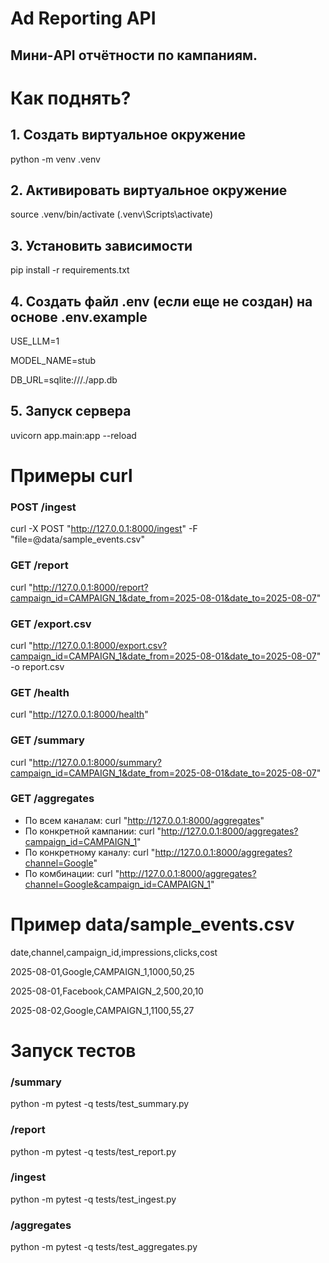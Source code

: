 # Ad Reporting API

## Мини-API отчётности по кампаниям.

# Как поднять?
## 1. Создать виртуальное окружение
python -m venv .venv

## 2. Активировать виртуальное окружение
source .venv/bin/activate (.venv\Scripts\activate)

## 3. Установить зависимости
pip install -r requirements.txt

## 4. Создать файл .env (если еще не создан) на основе .env.example
USE_LLM=1

MODEL_NAME=stub

DB_URL=sqlite:///./app.db

## 5. Запуск сервера
uvicorn app.main:app --reload

# Примеры curl
### POST /ingest
curl -X POST "http://127.0.0.1:8000/ingest" -F "file=@data/sample_events.csv"

### GET /report
curl "http://127.0.0.1:8000/report?campaign_id=CAMPAIGN_1&date_from=2025-08-01&date_to=2025-08-07"

### GET /export.csv
curl "http://127.0.0.1:8000/export.csv?campaign_id=CAMPAIGN_1&date_from=2025-08-01&date_to=2025-08-07" -o report.csv

### GET /health
curl "http://127.0.0.1:8000/health"

### GET /summary
curl "http://127.0.0.1:8000/summary?campaign_id=CAMPAIGN_1&date_from=2025-08-01&date_to=2025-08-07"

### GET /aggregates
- По всем каналам: curl "http://127.0.0.1:8000/aggregates"
- По конкретной кампании: curl "http://127.0.0.1:8000/aggregates?campaign_id=CAMPAIGN_1"
- По конкретному каналу: curl "http://127.0.0.1:8000/aggregates?channel=Google"
- По комбинации: curl "http://127.0.0.1:8000/aggregates?channel=Google&campaign_id=CAMPAIGN_1"

# Пример data/sample_events.csv
date,channel,campaign_id,impressions,clicks,cost

2025-08-01,Google,CAMPAIGN_1,1000,50,25

2025-08-01,Facebook,CAMPAIGN_2,500,20,10

2025-08-02,Google,CAMPAIGN_1,1100,55,27

# Запуск тестов

### /summary
python -m pytest -q tests/test_summary.py 

### /report
python -m pytest -q tests/test_report.py 

### /ingest
python -m pytest -q tests/test_ingest.py 

### /aggregates
python -m pytest -q tests/test_aggregates.py 